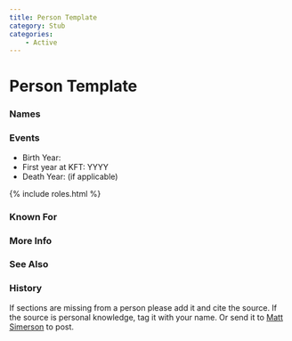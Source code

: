 ```yaml
---
title: Person Template
category: Stub
categories:
    - Active
---
```

<!--img src="20YY.jpeg" style="width: 40%;" align="right"-->
# Person Template
### Names
### Events
- Birth Year:
- First year at KFT: YYYY
- Death Year: (if applicable)

{% include roles.html %}
### Known For
### More Info
### See Also
### History

If sections are missing from a person please add it and cite the source. If the source is personal knowledge, tag it with your name. Or send it to [Matt Simerson](https://meanylodge.github.io/Person/Matt-Simerson/) to post.